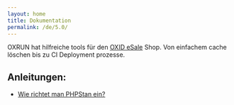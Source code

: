 ```yaml
---
layout: home
title: Dokumentation
permalink: /de/5.0/
---
```


OXRUN hat hilfreiche tools für den [OXID eSale](https://www.oxid-esales.com/) Shop.
Von einfachem cache löschen bis zu CI Deployment prozesse.

## Anleitungen:

* [Wie richtet man PHPStan ein?](wie_macht_man/PHPStan.html)
